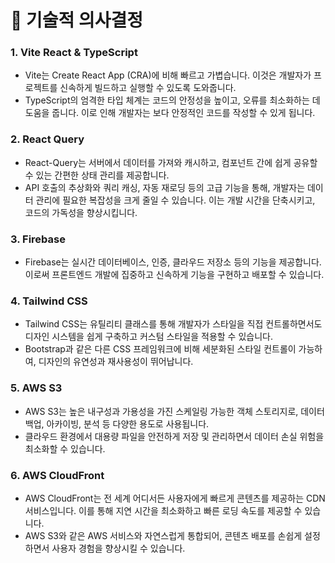 # 🔧 기술적 의사결정

### 1. Vite React & TypeScript

- Vite는 Create React App (CRA)에 비해 빠르고 가볍습니다. 이것은 개발자가 프로젝트를 신속하게 빌드하고 실행할 수 있도록 도와줍니다.
- TypeScript의 엄격한 타입 체계는 코드의 안정성을 높이고, 오류를 최소화하는 데 도움을 줍니다. 이로 인해 개발자는 보다 안정적인 코드를 작성할 수 있게 됩니다.

### 2. React Query

- React-Query는 서버에서 데이터를 가져와 캐시하고, 컴포넌트 간에 쉽게 공유할 수 있는 간편한 상태 관리를 제공합니다.
- API 호출의 추상화와 쿼리 캐싱, 자동 재로딩 등의 고급 기능을 통해, 개발자는 데이터 관리에 필요한 복잡성을 크게 줄일 수 있습니다. 이는 개발 시간을 단축시키고, 코드의 가독성을 향상시킵니다.

### 3. Firebase

- Firebase는 실시간 데이터베이스, 인증, 클라우드 저장소 등의 기능을 제공합니다. 이로써 프론트엔드 개발에 집중하고 신속하게 기능을 구현하고 배포할 수 있습니다.

### 4. Tailwind CSS

- Tailwind CSS는 유틸리티 클래스를 통해 개발자가 스타일을 직접 컨트롤하면서도 디자인 시스템을 쉽게 구축하고 커스텀 스타일을 적용할 수 있습니다.
- Bootstrap과 같은 다른 CSS 프레임워크에 비해 세분화된 스타일 컨트롤이 가능하여, 디자인의 유연성과 재사용성이 뛰어납니다.

### 5. AWS S3

- AWS S3는 높은 내구성과 가용성을 가진 스케일링 가능한 객체 스토리지로, 데이터 백업, 아카이빙, 분석 등 다양한 용도로 사용됩니다.
- 클라우드 환경에서 대용량 파일을 안전하게 저장 및 관리하면서 데이터 손실 위험을 최소화할 수 있습니다.

### 6. AWS CloudFront

- AWS CloudFront는 전 세계 어디서든 사용자에게 빠르게 콘텐츠를 제공하는 CDN 서비스입니다. 이를 통해 지연 시간을 최소화하고 빠른 로딩 속도를 제공할 수 있습니다.
- AWS S3와 같은 AWS 서비스와 자연스럽게 통합되어, 콘텐츠 배포를 손쉽게 설정하면서 사용자 경험을 향상시킬 수 있습니다.
